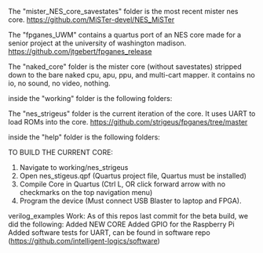 The "mister_NES_core_savestates" folder is the most recent mister nes core.
https://github.com/MiSTer-devel/NES_MiSTer

The "fpganes_UWM" contains a quartus port of an NES core made for a senior project at the university of washington madison.
https://github.com/jtgebert/fpganes_release

The "naked_core" folder is the mister core (without savestates) stripped down to the bare naked cpu, apu, ppu, and multi-cart mapper. it contains no io, no sound, no video, nothing.


inside the "working" folder is the following folders:

The "nes_strigeus" folder is the current iteration of the core. It uses UART to load ROMs into the core. 
https://github.com/strigeus/fpganes/tree/master


inside the "help" folder is the following folders:


TO BUILD THE CURRENT CORE:
1. Navigate to working/nes_strigeus
2. Open nes_stigeus.qpf (Quartus project file, Quartus must be installed)
3. Compile Core in Quartus (Ctrl L, OR click forward arrow with no checkmarks on the top navigation menu)
4. Program the device (Must connect USB Blaster to laptop and FPGA). 

verilog_examples
Work: As of this repos last commit for the beta build, we did the following:
Added NEW CORE
Added GPIO for the Raspberry Pi
Added software tests for UART, can be found in software repo (https://github.com/intelligent-logics/software)
